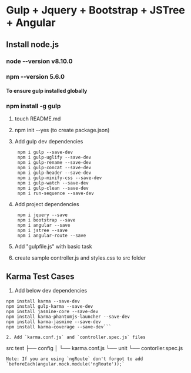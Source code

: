 # Gulp + Jquery + Bootstrap + JSTree + Angular

## Install node.js

### node --version **v8.10.0**
### npm --version **5.6.0**

#### To ensure gulp installed globally
### npm install -g gulp

1. touch README.md
2. npm init --yes (to create package.json)
3. Add gulp dev dependencies

		npm i gulp --save-dev
		npm i gulp-uglify --save-dev
		npm i gulp-rename --save-dev
		npm i gulp-concat --save-dev
		npm i gulp-header --save-dev
		npm i gulp-minify-css --save-dev
		npm i gulp-watch --save-dev
		npm i gulp-clean --save-dev
		npm i run-sequence --save-dev

4. Add project dependencies

		npm i jquery --save
		npm i bootstrap --save
		npm i angular --save
		npm i jstree --save
		npm i angular-route --save

5. Add "gulpfile.js" with basic task
6. create sample controller.js and styles.css to src folder

## Karma Test Cases

1. Add below dev dependencies
```npm install angular-mocks --save-dev
npm install karma --save-dev
npm install gulp-karma --save-dev
npm install jasmine-core --save-dev
npm install karma-phantomjs-launcher --save-dev
npm install karma-jasmine --save-dev
npm install karma-coverage --save-dev```

2. Add `karma.conf.js` and `controller.spec.js` files
```
src
test
├── config
│   └── karma.conf.js
└── unit
    └── contorller.spec.js
```
Note: If you are using `ngRoute` don't forgot to add `beforeEach(angular.mock.module('ngRoute'));`
